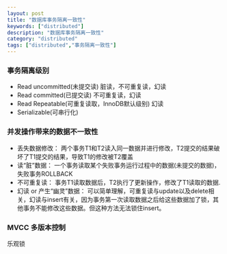 ```yaml
---
layout: post
title: "数据库事务隔离一致性"
keywords: ["distributed"]
description: "数据库事务隔离一致性"
category: "distributed"
tags: ["distributed","事务隔离一致性"]
---
```


### 事务隔离级别

* Read uncommitted(未提交读)
    脏读，不可重复读，幻读
* Read committed(已提交读)
    不可重复读，幻读
* Read Repeatable(可重复读取，InnoDB默认级别)
    幻读
* Serializable(可串行化)

### 并发操作带来的数据不一致性

* 丢失数据修改：
    两个事务T1和T2读入同一数据并进行修改，T2提交的结果破坏了T1提交的结果，导致T1的修改被T2覆盖
* 读“脏”数据：
    一个事务读取某个失败事务运行过程中的数据(未提交的数据)，失败事务ROLLBACK
* 不可重复读：
    事务T1读取数据后，T2执行了更新操作，修改了T1读取的数据.
* 幻读 or 产生“幽灵”数据：
    可以简单理解，可重复读与update以及delete相关，幻读与insert有关，因为事务第一次读取数据之后给这些数据加了锁，其他事务不能修改这些数据。但这种方法无法锁住insert。

### MVCC 多版本控制
乐观锁
